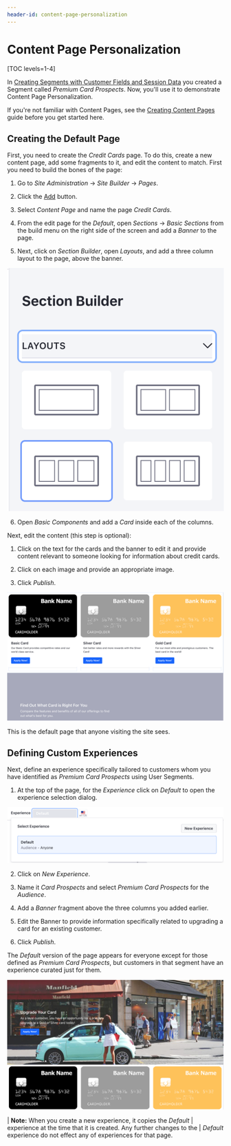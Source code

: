 ```yaml
---
header-id: content-page-personalization
---
```


# Content Page Personalization

[TOC levels=1-4]

In [Creating Segments with Customer Fields and Session Data](/docs/7-2/user/-/knowledge-base/u/creating-segments-with-custom-fields-and-session-data)
you created a Segment called *Premium Card Prospects*. Now, you'll use it to
demonstrate Content Page Personalization.

If you're not familiar with Content Pages, see the [Creating Content
Pages](user-docs-link) guide before you get started here. 

## Creating the Default Page

First, you need to create the *Credit Cards* page. To do this, create a new 
content page, add some fragments to it, and edit the content to match. First 
you need to build the bones of the page:

1.  Go to *Site Administration* &rarr; *Site Builder* &rarr; *Pages*.

2.  Click the [Add](../../images/icon-add.png) button.

3.  Select *Content Page* and name the page *Credit Cards*.

4.  From the edit page for the *Default*, open *Sections* &rarr; *Basic 
    Sections* from the build menu on the right side of the screen and add a 
    *Banner* to the page.

5.  Next, click on *Section Builder*, open *Layouts*, and add a three column 
    layout to the page, above the banner.

![Figure 1: Open Layouts from the Section Builder.](../../images/section-builder-layouts.png)

6.  Open *Basic Components* and add a *Card* inside each of the columns.

Next, edit the content (this step is optional):

1.  Click on the text for the cards and the banner to edit it and provide 
    content relevant to someone looking for information about credit cards.

2.  Click on each image and provide an appropriate image.

3.  Click *Publish*.

![Figure 2: Your final result might look something like this.](../../images/personalization-default-content.png)

This is the default page that anyone visiting the site sees.

## Defining Custom Experiences

Next, define an experience specifically tailored to customers whom you have
identified as *Premium Card Prospects* using User Segments.

1.  At the top of the page, for the *Experience* click on *Default* to open
    the experience selection dialog.

![Figure 3: Click on the current experience to create a new one or select a different existing experience.](../../images/select-experience.png)

2.  Click on *New Experience*.

3.  Name it *Card Prospects* and select *Premium Card Prospects* for the 
    *Audience*.

4.  Add a *Banner* fragment above the three columns you added earlier.

5.  Edit the Banner to provide information specifically related to upgrading
    a card for an existing customer.

6.  Click *Publish*.

The *Default* version of the page appears for everyone except for those
defined as *Premium Card Prospects*, but customers in that segment have
an experience curated just for them.

![Figure 4: Your final result for the card prospects might look something like this.](../../images/personalization-prospects.png)

| **Note:** When you create a new experience, it copies the *Default*
| experience at the time that it is created. Any further changes to the
| *Default* experience do not effect any of experiences for that page.

